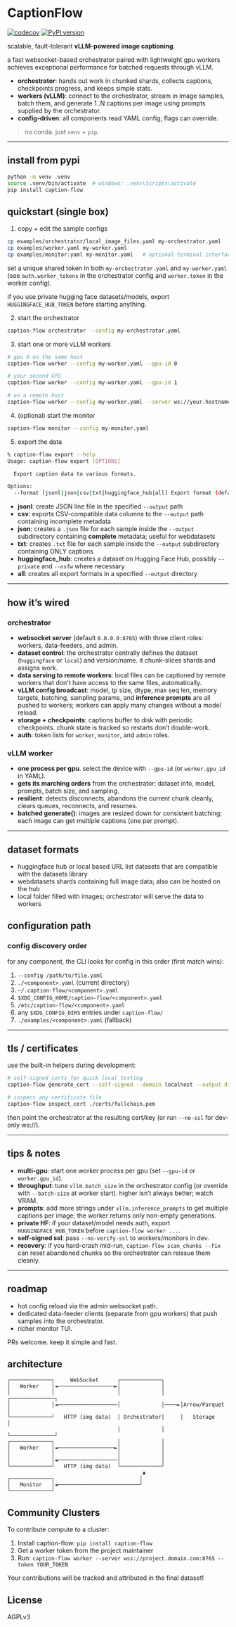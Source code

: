 # CaptionFlow

<!-- [![Tests](https://github.com/bghira/CaptionFlow/workflows/tests/badge.svg)](https://github.com/bghira/CaptionFlow/actions/workflows/tests.yml) -->
[![codecov](https://codecov.io/github/bghira/CaptionFlow/graph/badge.svg?token=PRAQPNGYAS)](https://codecov.io/github/bghira/CaptionFlow)
[![PyPI version](https://badge.fury.io/py/caption-flow.svg)](https://badge.fury.io/py/caption-flow)

scalable, fault-tolerant **vLLM-powered image captioning**.

a fast websocket-based orchestrator paired with lightweight gpu workers achieves exceptional performance for batched requests through vLLM.

* **orchestrator**: hands out work in chunked shards, collects captions, checkpoints progress, and keeps simple stats.
* **workers (vLLM)**: connect to the orchestrator, stream in image samples, batch them, and generate 1..N captions per image using prompts supplied by the orchestrator.
* **config-driven**: all components read YAML config; flags can override.

> no conda. just `venv` + `pip`.

---

## install from pypi

```bash
python -m venv .venv
source .venv/bin/activate  # windows: .venv\Scripts\activate
pip install caption-flow
```

## quickstart (single box)

1. copy + edit the sample configs

```bash
cp examples/orchestrator/local_image_files.yaml my-orchestrator.yaml
cp examples/worker.yaml my-worker.yaml
cp examples/monitor.yaml my-monitor.yaml   # optional terminal interface
```

set a unique shared token in both `my-orchestrator.yaml` and `my-worker.yaml` (see `auth.worker_tokens` in the orchestrator config and `worker.token` in the worker config).

if you use private hugging face datasets/models, export `HUGGINGFACE_HUB_TOKEN` before starting anything.

2. start the orchestrator

```bash
caption-flow orchestrator --config my-orchestrator.yaml
```

3. start one or more vLLM workers

```bash
# gpu 0 on the same host
caption-flow worker --config my-worker.yaml --gpu-id 0

# your second GPU
caption-flow worker --config my-worker.yaml --gpu-id 1

# on a remote host
caption-flow worker --config my-worker.yaml --server ws://your.hostname.address:8765
```

4. (optional) start the monitor

```bash
caption-flow monitor --config my-monitor.yaml
```

5. export the data

```bash
% caption-flow export --help                                                                                                                                      
Usage: caption-flow export [OPTIONS]

  Export caption data to various formats.

Options:
  --format [jsonl|json|csv|txt|huggingface_hub|all] Export format (default: jsonl)
```

* **jsonl**: create JSON line file in the specified `--output` path
* **csv**: exports CSV-compatible data columns to the `--output` path containing incomplete metadata
* **json**: creates a `.json` file for each sample inside the `--output` subdirectory containing **complete** metadata; useful for webdatasets
* **txt**: creates `.txt` file for each sample inside the `--output` subdirectory containing ONLY captions
* **huggingface_hub**: creates a dataset on Hugging Face Hub, possibly `--private` and `--nsfw` where necessary
* **all**: creates all export formats in a specified `--output` directory

---

## how it’s wired

### orchestrator

* **websocket server** (default `0.0.0.0:8765`) with three client roles: workers, data-feeders, and admin.
* **dataset control**: the orchestrator centrally defines the dataset (`huggingface` or `local`) and version/name. it chunk-slices shards and assigns work.
* **data serving to remote workers**: local files can be captioned by remote workers that don't have access to the same files, automatically.
* **vLLM config broadcast**: model, tp size, dtype, max seq len, memory targets, batching, sampling params, and **inference prompts** are all pushed to workers; workers can apply many changes without a model reload.
* **storage + checkpoints**: captions buffer to disk with periodic checkpoints. chunk state is tracked so restarts don’t double-work.
* **auth**: token lists for `worker`, `monitor`, and `admin` roles.

### vLLM worker

* **one process per gpu**. select the device with `--gpu-id` (or `worker.gpu_id` in YAML).
* **gets its marching orders** from the orchestrator: dataset info, model, prompts, batch size, and sampling.
* **resilient**: detects disconnects, abandons the current chunk cleanly, clears queues, reconnects, and resumes.
* **batched generate()**: images are resized down for consistent batching; each image can get multiple captions (one per prompt).

---

## dataset formats

* huggingface hub or local based URL list datasets that are compatible with the datasets library
* webdatasets shards containing full image data; also can be hosted on the hub
* local folder filled with images; orchestrator will serve the data to workers

## configuration path

### config discovery order

for any component, the CLI looks for config in this order (first match wins):

1. `--config /path/to/file.yaml`
2. `./<component>.yaml` (current directory)
3. `~/.caption-flow/<component>.yaml`
4. `$XDG_CONFIG_HOME/caption-flow/<component>.yaml`
5. `/etc/caption-flow/<component>.yaml`
6. any `$XDG_CONFIG_DIRS` entries under `caption-flow/`
7. `./examples/<component>.yaml` (fallback)

---

## tls / certificates

use the built-in helpers during development:

```bash
# self-signed certs for quick local testing
caption-flow generate_cert --self-signed --domain localhost --output-dir ./certs

# inspect any certificate file
caption-flow inspect_cert ./certs/fullchain.pem
```

then point the orchestrator at the resulting cert/key (or run `--no-ssl` for dev-only ws\://).

---

## tips & notes

* **multi-gpu**: start one worker process per gpu (set `--gpu-id` or `worker.gpu_id`).
* **throughput**: tune `vllm.batch_size` in the orchestrator config (or override with `--batch-size` at worker start). higher isn’t always better; watch VRAM.
* **prompts**: add more strings under `vllm.inference_prompts` to get multiple captions per image; the worker returns only non-empty generations.
* **private HF**: if your dataset/model needs auth, export `HUGGINGFACE_HUB_TOKEN` before `caption-flow worker ...`.
* **self-signed ssl**: pass `--no-verify-ssl` to workers/monitors in dev.
* **recovery**: if you hard-crash mid-run, `caption-flow scan_chunks --fix` can reset abandoned chunks so the orchestrator can reissue them cleanly.

---

## roadmap

* hot config reload via the admin websocket path.
* dedicated data-feeder clients (separate from gpu workers) that push samples into the orchestrator.
* richer monitor TUI.

PRs welcome. keep it simple and fast.

## architecture

```
┌─────────────┐     WebSocket      ┌─────────────┐
│   Worker    │◄──────────────────►│             │
│             │                    │             │     ┌──────────────┐
│             │◄───────────────────│             │────►│Arrow/Parquet │
└─────────────┘   HTTP (img data)  │ Orchestrator│     │   Storage    │
                                   │             │     └──────────────┘
┌─────────────┐                    │             │
│   Worker    │◄──────────────────►│             │
│             │                    │             │
│             │◄───────────────────│             │
└─────────────┘   HTTP (img data)  └─────────────┘
                                           ▲
┌─────────────┐                           │
│   Monitor   │◄──────────────────────────┘
└─────────────┘
```

## Community Clusters

To contribute compute to a cluster:

1. Install caption-flow: `pip install caption-flow`
2. Get a worker token from the project maintainer
3. Run: `caption-flow worker --server wss://project.domain.com:8765 --token YOUR_TOKEN`

Your contributions will be tracked and attributed in the final dataset!

## License

AGPLv3
